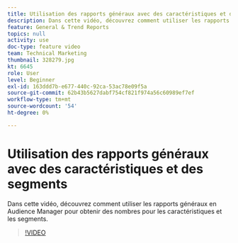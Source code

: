 ```yaml
---
title: Utilisation des rapports généraux avec des caractéristiques et des segments
description: Dans cette vidéo, découvrez comment utiliser les rapports généraux en Audience Manager pour obtenir des nombres pour les caractéristiques et les segments.
feature: General & Trend Reports
topics: null
activity: use
doc-type: feature video
team: Technical Marketing
thumbnail: 328279.jpg
kt: 6645
role: User
level: Beginner
exl-id: 163ddd7b-e677-440c-92ca-53ac78e09f5a
source-git-commit: 62b43b5627dabf754cf821f974a56c60989ef7ef
workflow-type: tm+mt
source-wordcount: '54'
ht-degree: 0%

---
```


# Utilisation des rapports généraux avec des caractéristiques et des segments

Dans cette vidéo, découvrez comment utiliser les rapports généraux en Audience Manager pour obtenir des nombres pour les caractéristiques et les segments.

>[!VIDEO](https://video.tv.adobe.com/v/328279/?quality=12&learn=on)
